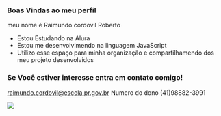 ### Boas Vindas ao meu perfil

meu nome é Raimundo cordovil Roberto

- Estou Estudando na Alura
- Estou me desenvolvimendo na linguagem JavaScript
- Utilizo  esse espaço para minha organização e compartilhamendo dos meu projeto desenvolvidos

### Se Você estiver interesse entra em contato comigo!

raimundo.cordovil@escola.pr.gov.br
Numero do dono (41)98882-3991

![](https://media.tenor.com/5dcPQOx1hP4AAAAM/holaa-emoji.gif)








